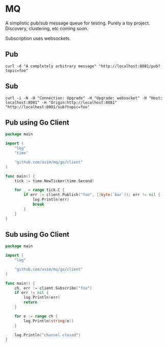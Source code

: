 # MQ

A simplistic pub/sub message queue for testing. Purely a toy project. Discovery, clustering, etc coming soon.

Subscription uses websockets.

## Pub

```
curl -d "A completely arbitrary message" "http://localhost:8081/pub?topic=foo"
```

## Sub

```
curl -i -N -H "Connection: Upgrade" -H "Upgrade: websocket" -H "Host: localhost:8081" -H "Origin:http://localhost:8081" "http://localhost:8081/sub?topic=foo"
```

## Pub using Go Client

```go
package main

import (
	"log"
	"time"

	"github.com/asim/mq/go/client"
)

func main() {
	tick := time.NewTicker(time.Second)

	for _ = range tick.C {
		if err := client.Publish("foo", []byte(`bar`)); err != nil {
			log.Println(err)
			break
		}
	}
}
```

## Sub using Go Client

```go
package main

import (
	"log"

	"github.com/asim/mq/go/client"
)

func main() {
	ch, err := client.Subscribe("foo")
	if err != nil {
		log.Println(err)
		return
	}

	for e := range ch {
		log.Println(string(e))
	}

	log.Println("channel closed")
}
```
